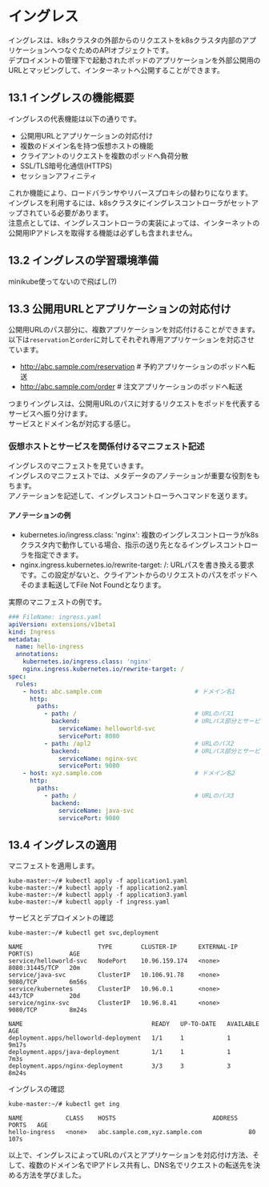 # イングレス
イングレスは、k8sクラスタの外部からのリクエストをk8sクラスタ内部のアプリケーションへつなぐためのAPIオブジェクトです。  
デプロイメントの管理下で起動されたポッドのアプリケーションを外部公開用のURLとマッピングして、インターネットへ公開することができます。
## 13.1 イングレスの機能概要
イングレスの代表機能は以下の通りです。
- 公開用URLとアプリケーションの対応付け
- 複数のドメイン名を持つ仮想ホストの機能
- クライアントのリクエストを複数のポッドへ負荷分散
- SSL/TLS暗号化通信(HTTPS)
- セッションアフィニティ

これか機能により、ロードバランサやリバースプロキシの替わりになります。  
イングレスを利用するには、k8sクラスタにイングレスコントローラがセットアップされている必要があります。  
注意点としては、イングレスコントローラの実装によっては、インターネットの公開用IPアドレスを取得する機能は必ずしも含まれません。
## 13.2 イングレスの学習環境準備
minikube使ってないので飛ばし(?)
## 13.3 公開用URLとアプリケーションの対応付け
公開用URLのパス部分に、複数アプリケーションを対応付けることができます。  
以下は`reservation`と`order`に対してそれぞれ専用アプリケーションを対応させています。
- http://abc.sample.com/reservation    # 予約アプリケーションのポッドへ転送
- http://abc.sample.com/order          # 注文アプリケーションのポッドへ転送

つまりイングレスは、公開用URLのパスに対するリクエストをポッドを代表するサービスへ振り分けます。  
サービスとドメイン名が対応する感じ。

### 仮想ホストとサービスを関係付けるマニフェスト記述
イングレスのマニフェストを見ていきます。  
イングレスのマニフェストでは、メタデータのアノテーションが重要な役割をもちます。  
アノテーションを記述して、イングレスコントローラへコマンドを送ります。  
#### アノテーションの例
- kubernetes.io/ingress.class: 'nginx': 複数のイングレスコントローラがk8sクラスタ内で動作している場合、指示の送り先となるイングレスコントローラを指定できます。
- nginx.ingress.kubernetes.io/rewrite-target: /: URLパスを書き換える要求です。この設定がないと、クライアントからのリクエストのパスをポッドへそのまま転送してFile Not Foundとなります。

実際のマニフェストの例です。
```yaml
### FileName: ingress.yaml
apiVersion: extensions/v1beta1
kind: Ingress
metadata:
  name: hello-ingress
  annotations:
    kubernetes.io/ingress.class: 'nginx'
    nginx.ingress.kubernetes.io/rewrite-target: /
spec:
  rules:
    - host: abc.sample.com                          # ドメイン名1
      http:
        paths:
          - path: /                                 # URLのパス1
            backend:                                # URLパス部分とサービス対応
              serviceName: helloworld-svc
              servicePort: 8080
          - path: /apl2                             # URLのパス2
            backend:                                # URLパス部分とサービス対応
              serviceName: nginx-svc
              servicePort: 9080
    - host: xyz.sample.com                          # ドメイン名2
      http:
        paths:
          - path: /                                 # URLのパス3
            backend:
              serviceName: java-svc
              servicePort: 9080
```
## 13.4 イングレスの適用
マニフェストを適用します。
```
kube-master:~/# kubectl apply -f application1.yaml
kube-master:~/# kubectl apply -f application2.yaml
kube-master:~/# kubectl apply -f application3.yaml
kube-master:~/# kubectl apply -f ingress.yaml
```
サービスとデプロイメントの確認
```
kube-master:~/# kubectl get svc,deployment
```
```
NAME                     TYPE        CLUSTER-IP      EXTERNAL-IP   PORT(S)          AGE
service/helloworld-svc   NodePort    10.96.159.174   <none>        8080:31445/TCP   20m
service/java-svc         ClusterIP   10.106.91.78    <none>        9080/TCP         6m56s
service/kubernetes       ClusterIP   10.96.0.1       <none>        443/TCP          20d
service/nginx-svc        ClusterIP   10.96.8.41      <none>        9080/TCP         8m24s

NAME                                    READY   UP-TO-DATE   AVAILABLE   AGE
deployment.apps/helloworld-deployment   1/1     1            1           9m17s
deployment.apps/java-deployment         1/1     1            1           7m3s
deployment.apps/nginx-deployment        3/3     3            3           8m24s
```
イングレスの確認
```
kube-master:~/# kubectl get ing
```
```
NAME            CLASS    HOSTS                           ADDRESS   PORTS   AGE
hello-ingress   <none>   abc.sample.com,xyz.sample.com             80      107s
```
以上で、イングレスによってURLのパスとアプリケーションを対応付け方法、そして、複数のドメイン名でIPアドレス共有し、DNS名でリクエストの転送先を決める方法を学びました。
